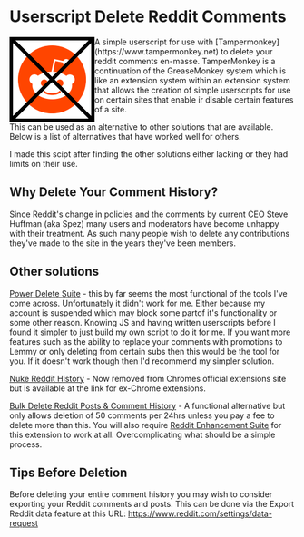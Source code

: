 # Userscript Delete Reddit Comments
<img align="left" src="reddit-clear-logo.png" />
A simple userscript for use with [Tampermonkey](https://www.tampermonkey.net) to delete your reddit comments en-masse. TamperMonkey is a continuation of the GreaseMonkey system which is like an extension system within an extension system that allows the creation of simple userscripts for use on certain sites that enable ir disable certain features of a site.

This can be used as an alternative to other solutions that are available. Below is a list of alternatives that have worked well for others.

I made this scipt after finding the other solutions either lacking or they had limits on their use.

## Why Delete Your Comment History?

Since Reddit's change in policies and the comments by current CEO Steve Huffman (aka Spez) many users and moderators have become unhappy with their treatment. As such many people wish to delete any contributions they've made to the site in the years they've been members.

## Other solutions

[Power Delete Suite](https://github.com/j0be/PowerDeleteSuite) - this by far seems the most functional of the tools I've come across. Unfortunately it didn't work for me. Either because my account is suspended which may block some partof it's functionality or some other reason. Knowing JS and having written userscripts before I found it simpler to just build my own script to do it for me. If you want more features such as the ability to replace your comments with promotions to Lemmy or only deleting from certain subs then this would be the tool for you. If it doesn't work though then I'd recommend my simpler solution.

[Nuke Reddit History](https://extpose.com/ext/aclagjkmidmkcdhkhlicmgkgmpgccaod/en) - Now removed from Chromes official extensions site but is available at the link for ex-Chrome extensions.

[Bulk Delete Reddit Posts & Comment History](https://chrome.google.com/webstore/detail/bulk-delete-reddit-posts/nbfdoajmaaohkohdnbpjakamhcaaleco/related) - A functional alternative but only allows deletion of 50 comments per 24hrs unless you pay a fee to delete more than this. You will also require [Reddit Enhancement Suite](https://redditenhancementsuite.com) for this extension to work at all. Overcomplicating what should be a simple process.

## Tips Before Deletion
Before deleting your entire comment history you may wish to consider exporting your Reddit comments and posts. This can be done via the Export Reddit data feature at this URL: https://www.reddit.com/settings/data-request